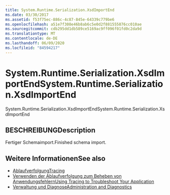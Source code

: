 ```yaml
---
title: System.Runtime.Serialization.XsdImportEnd
ms.date: 03/30/2017
ms.assetid: f53f75ec-886c-4c87-845e-64339c779be6
ms.openlocfilehash: a51e7f308e46b8ab6c5e0d2f881555876cc010ae
ms.sourcegitcommit: cdb295dd1db589ce5169ac9ff096f01fd0c2da9d
ms.translationtype: MT
ms.contentlocale: de-DE
ms.lasthandoff: 06/09/2020
ms.locfileid: "84594217"
---
```

# <a name="systemruntimeserializationxsdimportend"></a><span data-ttu-id="58383-102">System.Runtime.Serialization.XsdImportEnd</span><span class="sxs-lookup"><span data-stu-id="58383-102">System.Runtime.Serialization.XsdImportEnd</span></span>
<span data-ttu-id="58383-103">System.Runtime.Serialization.XsdImportEnd</span><span class="sxs-lookup"><span data-stu-id="58383-103">System.Runtime.Serialization.XsdImportEnd</span></span>  
  
## <a name="description"></a><span data-ttu-id="58383-104">BESCHREIBUNG</span><span class="sxs-lookup"><span data-stu-id="58383-104">Description</span></span>  
 <span data-ttu-id="58383-105">Fertiger Schemaimport.</span><span class="sxs-lookup"><span data-stu-id="58383-105">Finished schema import.</span></span>  
  
## <a name="see-also"></a><span data-ttu-id="58383-106">Weitere Informationen</span><span class="sxs-lookup"><span data-stu-id="58383-106">See also</span></span>

- [<span data-ttu-id="58383-107">Ablaufverfolgung</span><span class="sxs-lookup"><span data-stu-id="58383-107">Tracing</span></span>](index.md)
- [<span data-ttu-id="58383-108">Verwenden der Ablaufverfolgung zum Beheben von Anwendungsfehlern</span><span class="sxs-lookup"><span data-stu-id="58383-108">Using Tracing to Troubleshoot Your Application</span></span>](using-tracing-to-troubleshoot-your-application.md)
- [<span data-ttu-id="58383-109">Verwaltung und Diagnose</span><span class="sxs-lookup"><span data-stu-id="58383-109">Administration and Diagnostics</span></span>](../index.md)
